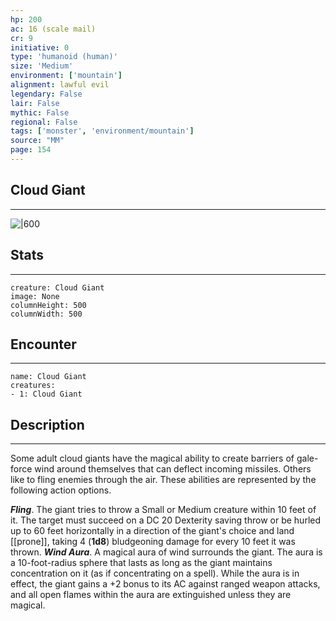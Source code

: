 ```yaml
---
hp: 200
ac: 16 (scale mail)
cr: 9
initiative: 0
type: 'humanoid (human)'    
size: 'Medium'
environment: ['mountain']
alignment: lawful evil
legendary: False
lair: False
mythic: False
regional: False
tags: ['monster', 'environment/mountain']
source: "MM"
page: 154
---
```


## Cloud Giant
---

![|600](D:/Program%20Files/5e.tools/img/bestiary/MM/Cloud%20Giant.jpg)

## Stats
---

```statblock
creature: Cloud Giant
image: None
columnHeight: 500
columnWidth: 500
```

## Encounter
---

```encounter-table
name: Cloud Giant
creatures:
- 1: Cloud Giant
```

## Description
---


Some adult cloud giants have the magical ability to create barriers of gale-force wind around themselves that can deflect incoming missiles. Others like to fling enemies through the air. These abilities are represented by the following action options.

**_Fling_**. The giant tries to throw a Small or Medium creature within 10 feet of it. The target must succeed on a DC 20 Dexterity saving throw or be hurled up to 60 feet horizontally in a direction of the giant's choice and land [[prone]], taking 4 (**1d8**) bludgeoning damage for every 10 feet it was thrown.
**_Wind Aura_**. A magical aura of wind surrounds the giant. The aura is a 10-foot-radius sphere that lasts as long as the giant maintains concentration on it (as if concentrating on a spell). While the aura is in effect, the giant gains a +2 bonus to its AC against ranged weapon attacks, and all open flames within the aura are extinguished unless they are magical.



